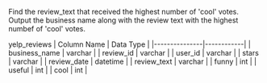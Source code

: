 Find the review_text that received the highest number of  'cool' votes.
Output the business name along with the review text with the highest numbef of 'cool' votes.

yelp_reviews
| Column Name   | Data Type  |
|---------------|------------|
| business_name | varchar    |
| review_id     | varchar    |
| user_id       | varchar    |
| stars         | varchar    |
| review_date   | datetime   |
| review_text   | varchar    |
| funny         | int        |
| useful        | int        |
| cool          | int        |

